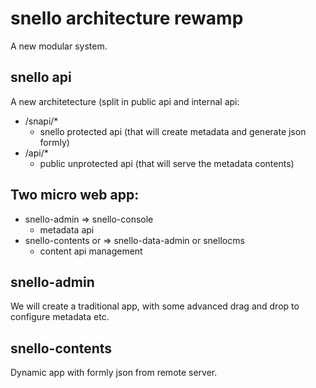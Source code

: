 # snello architecture rewamp
A new modular system.

## snello api
A new architetecture (split in public api and internal api:
- /snapi/*
  - snello protected api (that will create metadata and generate json formly)
- /api/*
  - public unprotected api (that will serve the metadata contents)

## Two micro web app:
- snello-admin => snello-console
  - metadata api 
- snello-contents or => snello-data-admin or snellocms
  - content api management

## snello-admin
We will create a traditional app, with some advanced drag and drop to configure metadata etc.

## snello-contents
Dynamic app with formly json from remote server.
